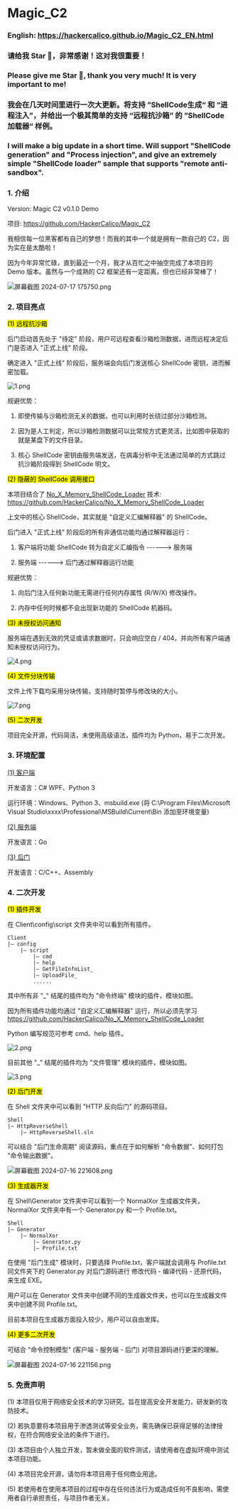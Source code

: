 # Magic_C2

### English: https://hackercalico.github.io/Magic_C2_EN.html

### 请给我 Star 🌟，非常感谢！这对我很重要！

### Please give me Star 🌟, thank you very much! It is very important to me!

### 我会在几天时间里进行一次大更新。将支持 ”ShellCode生成“ 和 “进程注入”，并给出一个极其简单的支持 “远程抗沙箱” 的 ”ShellCode加载器“ 样例。

### I will make a big update in a short time. Will support "ShellCode generation" and "Process injection", and give an extremely simple "ShellCode loader" sample that supports "remote anti-sandbox".

### 1. 介绍

Version: Magic C2 v0.1.0 Demo

项目: https://github.com/HackerCalico/Magic_C2

我相信每一位黑客都有自己的梦想！而我的其中一个就是拥有一款自己的 C2，因为实在是太酷啦！

因为今年异常忙碌，直到最近一个月，我才从百忙之中抽空完成了本项目的 Demo 版本。虽然与一个成熟的 C2 框架还有一定距离，但也已经非常棒了！

![屏幕截图 2024-07-17 175750.png](https://github.com/HackerCalico/Magic_C2/blob/main/Client/bin/Debug/config/README/1.png)

### 2. 项目亮点

<mark>(1) 远程抗沙箱</mark>

后门启动首先处于 "待定" 阶段，用户可远程查看沙箱检测数据，进而远程决定后门是否进入 "正式上线" 阶段。

确定进入 "正式上线" 阶段后，服务端会向后门发送核心 ShellCode 密钥，进而解密加载。

![1.png](https://github.com/HackerCalico/Magic_C2/blob/main/Client/bin/Debug/config/README/2.png)

规避优势：

1. 即使传输与沙箱检测无关的数据，也可以利用时长绕过部分沙箱检测。

2. 因为是人工判定，所以沙箱检测数据可以比常规方式更灵活，比如图中获取的就是某盘下的文件目录。

3. 核心 ShellCode 密钥由服务端发送，在病毒分析中无法通过简单的方式跳过抗沙箱阶段得到 ShellCode 明文。

<mark>(2) 隐蔽的 ShellCode 调用接口</mark>

本项目结合了 <u>No_X_Memory_ShellCode_Loader</u> 技术: https://github.com/HackerCalico/No_X_Memory_ShellCode_Loader

上文中的核心 ShellCode，其实就是 "自定义汇编解释器" 的 ShellCode。

后门进入 "正式上线" 阶段后的所有非通信功能均通过解释器运行：

1. 客户端将功能 ShellCode 转为自定义汇编指令 ------> 服务端

2. 服务端 ------> 后门通过解释器运行功能

规避优势：

1. 向后门注入任何新功能无需进行任何内存属性 (R/W/X) 修改操作。

2. 内存中任何时候都不会出现新功能的 ShellCode 机器码。

<mark>(3) 未授权访问通知</mark>

服务端在遇到无效的凭证或请求数据时，只会响应空白 / 404，并向所有客户端通知未授权访问行为。

![4.png](https://github.com/HackerCalico/Magic_C2/blob/main/Client/bin/Debug/config/README/3.png)

<mark>(4) 文件分块传输</mark>

文件上传下载均采用分块传输，支持随时暂停与修改块的大小。

![7.png](https://github.com/HackerCalico/Magic_C2/blob/main/Client/bin/Debug/config/README/8.png)

<mark>(5) 二次开发</mark>

项目完全开源，代码简洁，未使用高级语法，插件均为 Python，易于二次开发。

### 3. 环境配置

<u>(1) 客户端</u>

开发语言：C# WPF、Python 3

运行环境：Windows、Python 3、msbuild.exe (将 C:\Program Files\Microsoft Visual Studio\xxxx\Professional\MSBuild\Current\Bin 添加至环境变量)

<u>(2) 服务端</u>

开发语言：Go

<u>(3) 后门</u>

开发语言：C/C++、Assembly

### 4. 二次开发

<mark>(1) 插件开发</mark>

在 Client\config\script 文件夹中可以看到所有插件。

```shell
Client
|— config
    |— script
        |— cmd
        |— help
        |— GetFileInfoList_
        |— UploadFile_
        ......
```

其中所有非 "_" 结尾的插件均为 "命令终端" 模块的插件，模块如图。

因为所有插件功能均通过 "自定义汇编解释器" 运行，所以必须先学习 https://github.com/HackerCalico/No_X_Memory_ShellCode_Loader

Python 编写规范可参考 cmd、help 插件。

![2.png](https://github.com/HackerCalico/Magic_C2/blob/main/Client/bin/Debug/config/README/4.png)

目前其他 "_" 结尾的插件均为 "文件管理" 模块的插件，模块如图。

![3.png](https://github.com/HackerCalico/Magic_C2/blob/main/Client/bin/Debug/config/README/5.png)

<mark>(2) 后门开发</mark>

在 Shell 文件夹中可以看到 "HTTP 反向后门" 的源码项目。

```shell
Shell
|— HttpReverseShell
    |— HttpReverseShell.sln
```

可以结合 "后门生命周期" 阅读源码，重点在于如何解析 "命令数据"、如何打包 "命令输出数据"。

![屏幕截图 2024-07-16 221608.png](https://github.com/HackerCalico/Magic_C2/blob/main/Client/bin/Debug/config/README/6.png)

<mark>(3) 生成器开发</mark>

在 Shell\Generator 文件夹中可以看到一个 NormalXor 生成器文件夹，NormalXor 文件夹中有一个 Generator.py 和一个 Profile.txt。

```shell
Shell
|— Generator
    |— NormalXor
        |— Generator.py
        |— Profile.txt
```

在使用 "后门生成" 模块时，只要选择 Profile.txt，客户端就会调用与 Profile.txt 同文件夹下的 Generator.py 对后门源码进行 修改代码 - 编译代码 - 还原代码，来生成 EXE。

用户可以在 Generator 文件夹中创建不同的生成器文件夹，也可以在生成器文件夹中创建不同 Profile.txt。

目前本项目在生成器方面投入较少，用户可以自由发挥。

<mark>(4) 更多二次开发</mark>

可结合 "命令控制模型" (客户端 - 服务端 - 后门) 对项目源码进行更深的理解。

![屏幕截图 2024-07-16 221156.png](https://github.com/HackerCalico/Magic_C2/blob/main/Client/bin/Debug/config/README/7.png)

### 5. 免责声明

(1) 本项目仅用于网络安全技术的学习研究。旨在提高安全开发能力，研发新的攻防技术。

(2) 若执意要将本项目用于渗透测试等安全业务，需先确保已获得足够的法律授权，在符合网络安全法的条件下进行。

(3) 本项目由个人独立开发，暂未做全面的软件测试，请使用者在虚拟环境中测试本项目功能。

(4) 本项目完全开源，请勿将本项目用于任何商业用途。

(5) 若使用者在使用本项目的过程中存在任何违法行为或造成任何不良影响，需使用者自行承担责任，与项目作者无关。
